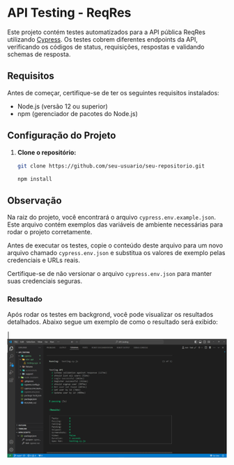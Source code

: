 # API Testing - ReqRes

Este projeto contém testes automatizados para a API pública ReqRes utilizando [Cypress](https://www.cypress.io/). Os testes cobrem diferentes endpoints da API, verificando os códigos de status, requisições, respostas e validando schemas de resposta.

## Requisitos

Antes de começar, certifique-se de ter os seguintes requisitos instalados:

- Node.js (versão 12 ou superior)
- npm (gerenciador de pacotes do Node.js)

## Configuração do Projeto

1. **Clone o repositório:**

   ```bash
   git clone https://github.com/seu-usuario/seu-repositorio.git
   
   ```  
   ```
   npm install
   ```  
## Observação

Na raiz do projeto, você encontrará o arquivo `cypress.env.example.json`. Este arquivo contém exemplos das variáveis de ambiente necessárias para rodar o projeto corretamente. 

Antes de executar os testes, copie o conteúdo deste arquivo para um novo arquivo chamado `cypress.env.json` e substitua os valores de exemplo pelas credenciais e URLs reais. 

Certifique-se de não versionar o arquivo `cypress.env.json` para manter suas credenciais seguras.  

### Resultado

Após rodar os testes em backgrond, você pode visualizar os resultados detalhados. Abaixo segue um exemplo de como o resultado será exibido:
 
|![](./gifs/resultado.PNG)

